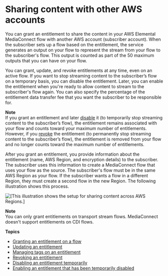 # Sharing content with other AWS accounts<a name="entitlements-originator"></a>

You can grant an entitlement to share the content in your AWS Elemental MediaConnect flow with another AWS account \(subscriber account\)\. When the subscriber sets up a flow based on the entitlement, the service generates an output on your flow to represent the stream from your flow to the subscriber's flow\. This output is counted as part of the 50 maximum outputs that you can have on your flow\. 

You can grant, update, and revoke entitlements at any time, even on an active flow\. If you want to stop streaming content to the subscriber’s flow on a temporary basis, you can disable the entitlement\. Later, you can enable the entitlement when you're ready to allow content to stream to the subscriber's flow again\. You can also specify the percentage of the entitlement data transfer fee that you want the subscriber to be responsible for\.

**Note**  
If you grant an entitlement and later [disable](entitlements-disable.md) it \(to temporarily stop streaming content to the subscriber’s flow\), the entitlement remains associated with your flow and counts toward your maximum number of entitlements\. However, if you [revoke](entitlements-revoke.md) the entitlement \(to permanently stop streaming content to the subscriber’s flow\), the entitlement is removed from your flow and no longer counts toward the maximum number of entitlements\.

After you grant an entitlement, you provide information about the entitlement \(name, AWS Region, and encryption details\) to the subscriber\. The subscriber uses this information to create a MediaConnect flow that uses your flow as the source\. The subscriber's flow must be in the same AWS Region as your flow\. If the subscriber wants a flow in a different Region, they must create a second flow in the new Region\. The following illustration shows this process\.

![\[This illustration shows the setup for sharing content across AWS Regions.\]](http://docs.aws.amazon.com/mediaconnect/latest/ug/)

**Note**  
You can only grant entitlements on transport stream flows\. MediaConnect doesn't support entitlements on CDI flows\.

**Topics**
+ [Granting an entitlement on a flow](entitlements-grant.md)
+ [Updating an entitlement](entitlements-update.md)
+ [Managing tags on an entitlement](entitlements-manage-tags.md)
+ [Revoking an entitlement](entitlements-revoke.md)
+ [Disabling an entitlement temporarily](entitlements-disable.md)
+ [Enabling an entitlement that has been temporarily disabled](entitlements-enable.md)